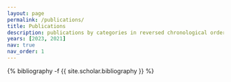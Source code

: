 ```yaml
---
layout: page
permalink: /publications/
title: Publications
description: publications by categories in reversed chronological order. generated by jekyll-scholar.
years: [2023, 2021]
nav: true
nav_order: 1
---
```

<!-- _pages/publications.md -->
<div class="publications">

{% bibliography -f {{ site.scholar.bibliography }} %}

</div>

